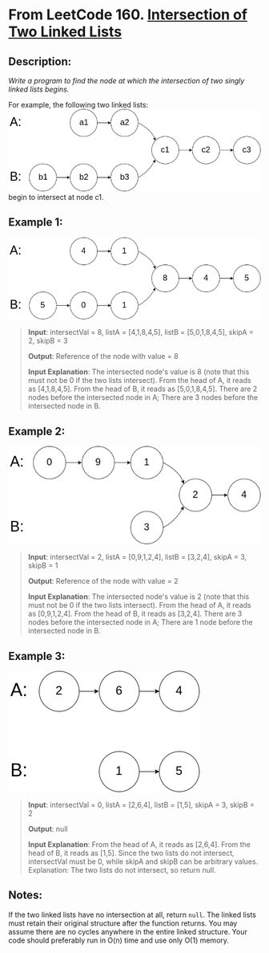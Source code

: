 # From LeetCode 160. [Intersection of Two Linked Lists](https://leetcode-cn.com/problems/intersection-of-two-linked-lists/)

## Description:
*Write a program to find the node at which the intersection of two singly linked lists begins.*

For example, the following two linked lists:
![](img/160_statement.png)
begin to intersect at node c1.

## Example 1:

![](img/160_example_1.png)

>**Input**: intersectVal = 8, listA = [4,1,8,4,5], listB = [5,0,1,8,4,5], skipA = 2, skipB = 3  
>
>**Output**: Reference of the node with value = 8  
>
>**Input Explanation**: The intersected node's value is 8 (note that this must not be 0 if the two lists intersect). From the head of A, it reads as [4,1,8,4,5]. From the head of B, it reads as [5,0,1,8,4,5]. There are 2 nodes before the intersected node in A; There are 3 nodes before the intersected node in B.
 
## Example 2:
![](img/160_example_2.png)

>**Input**: intersectVal = 2, listA = [0,9,1,2,4], listB = [3,2,4], skipA = 3, skipB = 1  
>
>**Output**: Reference of the node with value = 2  
>
>**Input Explanation**: The intersected node's value is 2 (note that this must not be 0 if the two lists intersect). From the head of A, it reads as [0,9,1,2,4]. From the head of B, it reads as [3,2,4]. There are 3 nodes before the intersected node in A; There are 1 node before the intersected node in B.
 
## Example 3:
![](img/160_example_3.png)

>**Input**: intersectVal = 0, listA = [2,6,4], listB = [1,5], skipA = 3, skipB = 2
>
>**Output**: null
>
>**Input Explanation**: From the head of A, it reads as [2,6,4]. From the head of B, it reads as [1,5]. Since the two lists do not intersect, intersectVal must be 0, while skipA and skipB can be arbitrary values.
Explanation: The two lists do not intersect, so return null.
 

## Notes:

If the two linked lists have no intersection at all, return `null`.
The linked lists must retain their original structure after the function returns.
You may assume there are no cycles anywhere in the entire linked structure.
Your code should preferably run in O(n) time and use only O(1) memory.
